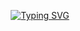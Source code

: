 <p align="center">
  <a href="https://git.io/typing-svg">
    <img src="[![Typing SVG](https://readme-typing-svg.demolab.com?font=Fira+Code&weight=500&pause=1000&color=626262&center=falso&vCenter=falso&repeat=verdadeiro&random=falso&width=435&lines=Walterdes+Junior)](https://git.io/typing-svg)font=Fira+Code&weight=600&size=25&pause=1000&color=ffffff&random=false&width=435&height=40&lines=Ol%C3%A1%2C+eu+sou+Mateus+Souza!+%E2%98%95%F0%9F%92%BB%F0%9F%8C%9" alt="Typing SVG">
  </a>
</p>

